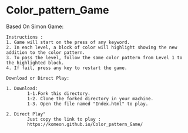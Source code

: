 # Color_pattern_Game
  Based On Simon Game:
  
	Instructions :
	1. Game will start on the press of any keyword.
	2. In each level, a block of color will highlight showing the new addition to the color pattern.
	3. To pass the level, follow the same color pattern from Level 1 to the highlighted block.
	4. If fail, press any key to restart the game.
	
	Download or Direct Play:
	
	1. Download:
			1-1.Fork this directory.
			1-2. Clone the forked directory in your machine.
			1-3. Open the file named "Index.html" to play.
			
	2. Direct Play"
			Just copy the link to play :
			https://komeon.github.io/Color_pattern_Game/
			
	
